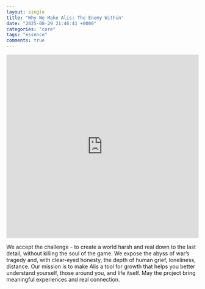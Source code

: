 ```yaml
---
layout: single
title: "Why We Make Alis: The Enemy Within"
date: "2025-08-29 21:46:41 +0000"
categories: "core"
tags: "essence"
comments: true
---
```


<iframe 
  src="https://drive.google.com/file/d/1WS-UHxkiLTNM0CvPgDW4LY-NbA3kNxQr/preview" 
  style="width:100%; max-width:640px; height:480px; border:none;" 
  allow="autoplay">
</iframe>

We accept the challenge - to create a world harsh and real down to the last detail, without killing the soul of the game.
We expose the abyss of war’s tragedy and, with clear-eyed honesty, the depth of human grief, loneliness, distance.
Our mission is to make Alis a tool for growth that helps you better understand yourself, those around you, and life itself.
May the project bring meaningful experiences and real connection.
